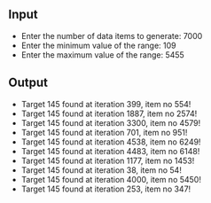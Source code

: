 ## Input

- Enter the number of data items to generate: 7000
- Enter the minimum value of the range: 109 
- Enter the maximum value of the range: 5455

## Output
- Target 145 found at iteration 399, item no 554!
- Target 145 found at iteration 1887, item no 2574!
- Target 145 found at iteration 3300, item no 4579!
- Target 145 found at iteration 701, item no 951!
- Target 145 found at iteration 4538, item no 6249!
- Target 145 found at iteration 4483, item no 6148!
- Target 145 found at iteration 1177, item no 1453!
- Target 145 found at iteration 38, item no 54!
- Target 145 found at iteration 4000, item no 5450!
- Target 145 found at iteration 253, item no 347!
